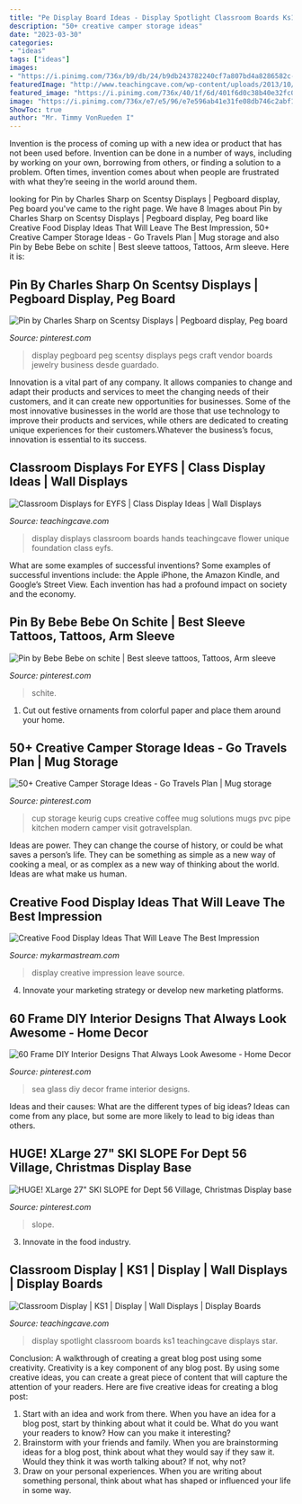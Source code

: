 ```yaml
---
title: "Pe Display Board Ideas - Display Spotlight Classroom Boards Ks1 Teachingcave Displays Star"
description: "50+ creative camper storage ideas"
date: "2023-03-30"
categories:
- "ideas"
tags: ["ideas"]
images:
- "https://i.pinimg.com/736x/b9/db/24/b9db243782240cf7a807bd4a8286582c--pegboard-display-peg-boards.jpg"
featuredImage: "http://www.teachingcave.com/wp-content/uploads/2013/10/display-flower-hands.jpg"
featured_image: "https://i.pinimg.com/736x/40/1f/6d/401f6d0c38b40e32fc0d86a3120627b8.jpg"
image: "https://i.pinimg.com/736x/e7/e5/96/e7e596ab41e31fe08db746c2abf10cfe.jpg"
ShowToc: true
author: "Mr. Timmy VonRueden I"
---
```



Invention is the process of coming up with a new idea or product that has not been used before. Invention can be done in a number of ways, including by working on your own, borrowing from others, or finding a solution to a problem. Often times, invention comes about when people are frustrated with what they’re seeing in the world around them.

	

		
looking for Pin by Charles Sharp on Scentsy Displays | Pegboard display, Peg board you've came to the right page. We have 8 Images about Pin by Charles Sharp on Scentsy Displays | Pegboard display, Peg board like Creative Food Display Ideas That Will Leave The Best Impression, 50+ Creative Camper Storage Ideas - Go Travels Plan | Mug storage and also Pin by Bebe Bebe on schite | Best sleeve tattoos, Tattoos, Arm sleeve. Here it is:
		
    
## Pin By Charles Sharp On Scentsy Displays | Pegboard Display, Peg Board

<img loading=lazy src="https://i.pinimg.com/736x/b9/db/24/b9db243782240cf7a807bd4a8286582c--pegboard-display-peg-boards.jpg" onerror="this.onerror=null;this.src='https://tse2.mm.bing.net/th?id=OIP.nSVtQDuAzRRwdB6qrUrHjADhEs&amp;pid=15.1';" alt="Pin by Charles Sharp on Scentsy Displays | Pegboard display, Peg board">

_Source: pinterest.com_

>display pegboard peg scentsy displays pegs craft vendor boards jewelry business desde guardado. 

	

Innovation is a vital part of any company. It allows companies to change and adapt their products and services to meet the changing needs of their customers, and it can create new opportunities for businesses. Some of the most innovative businesses in the world are those that use technology to improve their products and services, while others are dedicated to creating unique experiences for their customers.Whatever the business’s focus, innovation is essential to its success.

    
## Classroom Displays For EYFS | Class Display Ideas | Wall Displays

<img loading=lazy src="http://www.teachingcave.com/wp-content/uploads/2013/10/display-flower-hands.jpg" onerror="this.onerror=null;this.src='https://tse4.mm.bing.net/th?id=OIP.Q950TOtmcxuNeKsCAD9lsgHaNJ&amp;pid=15.1';" alt="Classroom Displays for EYFS | Class Display Ideas | Wall Displays">

_Source: teachingcave.com_

>display displays classroom boards hands teachingcave flower unique foundation class eyfs. 

	

What are some examples of successful inventions?
Some examples of successful inventions include: the Apple iPhone, the Amazon Kindle, and Google’s Street View. Each invention has had a profound impact on society and the economy.

    
## Pin By Bebe Bebe On Schite | Best Sleeve Tattoos, Tattoos, Arm Sleeve

<img loading=lazy src="https://i.pinimg.com/736x/64/f0/4e/64f04eb81c802e5967450fba1bcb06d0.jpg" onerror="this.onerror=null;this.src='https://tse3.mm.bing.net/th?id=OIP.-uCw0PXvFGzHpERyCCOGZgHaNK&amp;pid=15.1';" alt="Pin by Bebe Bebe on schite | Best sleeve tattoos, Tattoos, Arm sleeve">

_Source: pinterest.com_

>schite. 

	

1. Cut out festive ornaments from colorful paper and place them around your home.

    
## 50+ Creative Camper Storage Ideas - Go Travels Plan | Mug Storage

<img loading=lazy src="https://i.pinimg.com/736x/ec/c3/a6/ecc3a65e9352352ca18b825af1c6a523.jpg" onerror="this.onerror=null;this.src='https://tse1.mm.bing.net/th?id=OIP.4_-JcCg3rD6EBNwP1QPI7wHaJ3&amp;pid=15.1';" alt="50+ Creative Camper Storage Ideas - Go Travels Plan | Mug storage">

_Source: pinterest.com_

>cup storage keurig cups creative coffee mug solutions mugs pvc pipe kitchen modern camper visit gotravelsplan. 

	

Ideas are power. They can change the course of history, or could be what saves a person’s life. They can be something as simple as a new way of cooking a meal, or as complex as a new way of thinking about the world. Ideas are what make us human.

    
## Creative Food Display Ideas That Will Leave The Best Impression

<img loading=lazy src="https://mykarmastream.com/wp-content/uploads/2017/05/food-display-ideas-4.jpg" onerror="this.onerror=null;this.src='https://tse1.mm.bing.net/th?id=OIP.ZVHUMQTf7kRXljCYq48uvQHaLH&amp;pid=15.1';" alt="Creative Food Display Ideas That Will Leave The Best Impression">

_Source: mykarmastream.com_

>display creative impression leave source. 

	

4. Innovate your marketing strategy or develop new marketing platforms.

    
## 60 Frame DIY Interior Designs That Always Look Awesome - Home Decor

<img loading=lazy src="https://i.pinimg.com/736x/40/1f/6d/401f6d0c38b40e32fc0d86a3120627b8.jpg" onerror="this.onerror=null;this.src='https://tse3.mm.bing.net/th?id=OIP.B19rLSGbqNfH8EsHnvJcZQAAAA&amp;pid=15.1';" alt="60 Frame DIY Interior Designs That Always Look Awesome - Home Decor">

_Source: pinterest.com_

>sea glass diy decor frame interior designs. 

	

Ideas and their causes: What are the different types of big ideas?
Ideas can come from any place, but some are more likely to lead to big ideas than others.

    
## HUGE! XLarge 27&quot; SKI SLOPE For Dept 56 Village, Christmas Display Base

<img loading=lazy src="https://i.pinimg.com/736x/e7/e5/96/e7e596ab41e31fe08db746c2abf10cfe.jpg" onerror="this.onerror=null;this.src='https://tse3.mm.bing.net/th?id=OIP.MrqAzjGO0qgM-7rv3ptPQQHaJ4&amp;pid=15.1';" alt="HUGE! XLarge 27&quot; SKI SLOPE for Dept 56 Village, Christmas Display base">

_Source: pinterest.com_

>slope. 

	

3. Innovate in the food industry. 

    
## Classroom Display | KS1 | Display | Wall Displays | Display Boards

<img loading=lazy src="http://www.teachingcave.com/wp-content/uploads/2013/10/Star.jpg" onerror="this.onerror=null;this.src='https://tse3.mm.bing.net/th?id=OIP.JSM7LuKsOx9R3LmZ2Li0awHaJ4&amp;pid=15.1';" alt="Classroom Display | KS1 | Display | Wall Displays | Display Boards">

_Source: teachingcave.com_

>display spotlight classroom boards ks1 teachingcave displays star. 

	

Conclusion: A walkthrough of creating a great blog post using some creativity.
Creativity is a key component of any blog post. By using some creative ideas, you can create a great piece of content that will capture the attention of your readers. Here are five creative ideas for creating a blog post: 
1. Start with an idea and work from there. When you have an idea for a blog post, start by thinking about what it could be. What do you want your readers to know? How can you make it interesting? 
2. Brainstorm with your friends and family. When you are brainstorming ideas for a blog post, think about what they would say if they saw it. Would they think it was worth talking about? If not, why not? 
3. Draw on your personal experiences. When you are writing about something personal, think about what has shaped or influenced your life in some way.

